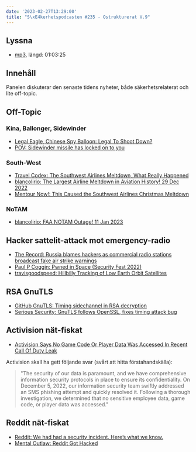 ```yaml
---
date: '2023-02-27T13:29:00'
title: "S\xE4kerhetspodcasten #235 - Ostrukturerat V.9"
---
```

## Lyssna
* [mp3](https://traffic.libsyn.com/secure/sakerhetspodcasten/2023-02-22_Skerhetspodcasten.mp3?dest-id=117848), längd: 01:03:25

## Innehåll
Panelen diskuterar den senaste tidens nyheter, både säkerhetsrelaterat och lite off-topic.

## Off-Topic

### Kina, Ballonger, Sidewinder
* [Legal Eagle, Chinese Spy Balloon: Legal To Shoot Down?](https://www.youtube.com/watch?v=P43wVDiZs8k)
* [POV: Sidewinder missile has locked on to you](https://www.youtube.com/watch?v=Nd9OEhDMFSM)

### South-West
* [Travel Codex: The Southwest Airlines Meltdown, What Really Happened](https://www.travelcodex.com/the-southwest-airlines-meltdown-what-really-happened/)
* [blancolirio: The Largest Airline Meltdown in Aviation History! 29 Dec 2022](https://www.youtube.com/watch?v=ghEFf2CQypc)
* [Mentour Now!: This Caused the Southwest Airlines Christmas Meltdown](https://www.youtube.com/watch?v=nsXG7Nt7LPE)

### NoTAM
* [blancolirio: FAA NOTAM Outage! 11 Jan 2023](https://www.youtube.com/watch?v=ib79qWWMOcc)

## Hacker sattelit-attack mot emergency-radio

* [The Record: Russia blames hackers as commercial radio stations broadcast fake air strike warnings](https://therecord.media/russia-radio-hackers-fake-air-raid-missile-strike-warnings)
* [Paul P Coggin: Pwned in Space (Security Fest 2022)](https://www.youtube.com/watch?v=VicBD1xE-9A)
* [travisgoodspeed: Hillbilly Tracking of Low Earth Orbit Satellites](http://travisgoodspeed.blogspot.com/2013/07/hillbilly-tracking-of-low-earth-orbit.html)

## RSA GnuTLS
* [GitHub GnuTLS: Timing sidechannel in RSA decryption](https://gitlab.com/gnutls/gnutls/-/issues/1050)
* [Serious Security: GnuTLS follows OpenSSL, fixes timing attack bug](https://nakedsecurity.sophos.com/2023/02/13/serious-security-gnutls-follows-openssl-fixes-timing-attack-bug/)

## Activision nät-fiskat

* [Activision Says No Game Code Or Player Data Was Accessed In Recent Call Of Duty Leak](https://www.dualshockers.com/activision-says-no-game-code-accessed-call-of-duty-leak/)

Activision skall ha gett följande svar (svårt att hitta förstahandskälla):

> "The security of our data is paramount, and we have comprehensive information
> security protocols in place to ensure its confidentiality.
> On December 5, 2022, our information security team swiftly addressed an SMS
> phishing attempt and quickly resolved it.
> Following a thorough investigation, we determined that no sensitive employee
> data, game code, or player data was accessed."

## Reddit nät-fiskat
* [Reddit: We had had a security incident. Here’s what we know.](https://www.reddit.com/r/reddit/comments/10y427y/we_had_a_security_incident_heres_what_we_know/)
* [Mental Outlaw: Reddit Got Hacked](https://www.youtube.com/watch?v=ghXfn2MT7_Q)
